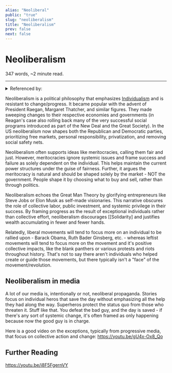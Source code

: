 ```yaml
---
alias: "Neoliberal"
public: "true"
slug: "neoliberalism"
title: "Neoliberalism"
prev: false
next: false
---
```

<script setup>
import { data } from '../../git.data.ts';
import { useData } from 'vitepress';
const pageData = useData();
</script>
<h1 class="p-name">Neoliberalism</h1>
<p>347 words, ~2 minute read. <span v-html="data[`site/${pageData.page.value.relativePath}`]" /></p>
<hr/>

<details><summary>Referenced by:</summary><a href="/garden/child-free/index.md">Child Free</a><a href="/garden/copyright/index.md">Copyright</a><a href="/garden/electric-vehicles/index.md">Electric Vehicles</a><a href="/garden/grades/index.md">Grades</a><a href="/garden/individualism/index.md">Individualism</a><a href="/garden/parent-dictated-education/index.md">Parent Dictated Education</a><a href="/garden/parenting/index.md">Parenting</a><a href="/garden/technocracy/index.md">Technocracy</a></details>

Neoliberalism is a political philosophy that emphasizes [Individualism](/garden/individualism/index.md) and is resistant to change/progress. It became popular with the advent of President Raegan, Margaret Thatcher, and similar figures. They made sweeping changes to their respective economies and governments (in Reagan's case also rolling back many of the very successful social programs introduced as part of the New Deal and the Great Society). In the US neoliberalism now shapes both the Republican and Democratic parties, prioritizing free markets, personal responsibility, privatization, and removing social safety nets.

Neoliberalism often supports ideas like meritocracies, calling them fair and just. However, meritocracies ignore systemic issues and frame success and failure as solely dependent on the individual. This helps maintain the current power structures under the guise of fairness. Further, it argues the meritocracy is natural and should be shaped solely by the market - NOT the government. People shape it by choosing what to buy and sell, rather than through politics.

Neoliberalism echoes the Great Man Theory by glorifying entrepreneurs like Steve Jobs or Elon Musk as self-made visionaries. This narrative obscures the role of collective labor, public investment, and systemic privilege in their success. By framing progress as the result of exceptional individuals rather than collective effort, neoliberalism discourages [[Solidarity] and justifies wealth accumulating in fewer and fewer hands.

Relatedly, liberal movements will tend to focus more on an individual to be rallied upon - Barack Obama, Ruth Bader Ginsberg, etc. - whereas leftist movements will tend to focus more on the movement and it's positive collective impacts, like the blank panthers or various protests and riots throughout history. That's not to say there aren't individuals who helped create or guide those movements, but there typically isn't a "face" of the movement/revolution.

## Neoliberalism in media

A lot of our media is, intentionally or not, neoliberal propaganda. Stories focus on individual heros that save the day without emphasizing all the help they had along the way. Superheros protect the status quo from those who threaten it. Stuff like that. You defeat the bad guy, and the day is saved - if there's any sort of systemic change, it's often framed as only happening because now the good guy is in charge.

Here is a good video on the exceptions, typically from progressive media, that focus on collective action and change: https://youtu.be/gU4x-Ox8_Qo

## Further Reading

https://youtu.be/i8F5FgernVY